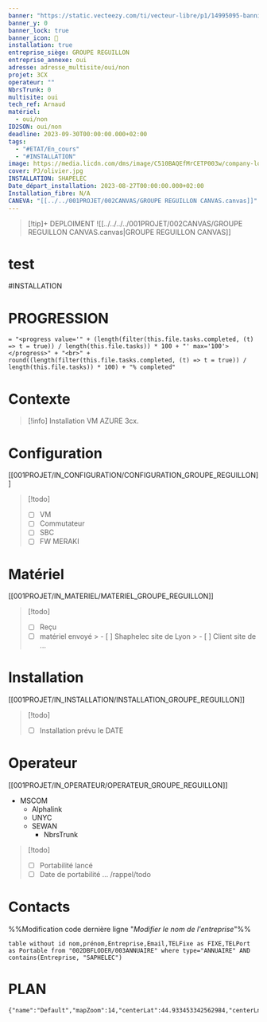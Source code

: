 ```yaml
---
banner: "https://static.vecteezy.com/ti/vecteur-libre/p1/14995095-banniere-de-gestion-de-projet-icone-web-illustrationle-pour-le-conseil-aux-entreprises-et-le-travail-d-equipe-avec-l-ensemble-d-icones-de-ressources-humaines-de-risque-de-portee-de-cout-de-communication-de-temps-d-approvisionnement-et-d-objectif-vectoriel.jpg"
banner_y: 0
banner_lock: true
banner_icon: 🐾
installation: true
entreprise_siège: GROUPE REGUILLON
entreprise_annexe: oui
adresse: adresse_multisite/oui/non
projet: 3CX
operateur: ""
NbrsTrunk: 0
multisite: oui
tech_ref: Arnaud
matériel:
  - oui/non
ID2SON: oui/non
deadline: 2023-09-30T00:00:00.000+02:00
tags:
  - "#ETAT/En_cours"
  - "#INSTALLATION"
image: https://media.licdn.com/dms/image/C510BAQEfMrCETP003w/company-logo_200_200/0/1519863175658?
cover: PJ/olivier.jpg
INSTALLATION: SHAPELEC
Date_départ_installation: 2023-08-27T00:00:00.000+02:00
Installation_fibre: N/A
CANEVA: "[[../../001PROJET/002CANVAS/GROUPE REGUILLON CANVAS.canvas]]"
---
```

> [!tip]+ DEPLOIMENT
![[../../../../001PROJET/002CANVAS/GROUPE REGUILLON CANVAS.canvas|GROUPE REGUILLON CANVAS]]


# test

#INSTALLATION 

# PROGRESSION

```
= "<progress value='" + (length(filter(this.file.tasks.completed, (t) => t = true)) / length(this.file.tasks)) * 100 + "' max='100'></progress>" + "<br>" + round((length(filter(this.file.tasks.completed, (t) => t = true)) / length(this.file.tasks)) * 100) + "% completed"
```

# Contexte
> [!info]
Installation VM AZURE 3cx.

# Configuration
[[001PROJET/IN_CONFIGURATION/CONFIGURATION_GROUPE_REGUILLON]]

> [!todo]
> - [ ] VM
> - [ ] Commutateur
>- [ ] SBC
> - [ ] FW MERAKI

# Matériel
[[001PROJET/IN_MATERIEL/MATERIEL_GROUPE_REGUILLON]]
> [!todo]
> - [ ] Reçu
> - [ ] matériel envoyé
	> 	- [ ] Shaphelec site de Lyon
	> 	- [ ] Client site de ...
# Installation
[[001PROJET/IN_INSTALLATION/INSTALLATION_GROUPE_REGUILLON]]
> [!todo]
> - [ ] Installation prévu le DATE

# Operateur
[[001PROJET/IN_OPERATEUR/OPERATEUR_GROUPE_REGUILLON]]
-  MSCOM
	- Alphalink
	- UNYC
	- SEWAN
		- NbrsTrunk
> [!todo]
> - [ ] Portabilité lancé
> - [ ] Date de portabilité ... /rappel/todo

# Contacts
%%Modification code dernière ligne "_Modifier le nom de l'entreprise_"%%

```dataview
table without id nom,prénom,Entreprise,Email,TELFixe as FIXE,TELPort as Portable from "002DBFLODER/003ANNUAIRE" where type="ANNUAIRE" AND contains(Entreprise, "SAPHELEC")
```

# PLAN

```mapview
{"name":"Default","mapZoom":14,"centerLat":44.933453342562984,"centerLng":4.894752502441406,"query":"","chosenMapSource":0}
```


